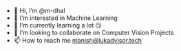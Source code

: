 - 👋 Hi, I’m @m-dhal
- 👀 I’m interested in Machine Learning 
- 🌱 I’m currently learning a lot 😏
- 💞️ I’m looking to collaborate on Computer Vision Projects
- 📫 How to reach me manish@lukadvisor.tech

<!---
m-dhal/m-dhal is a ✨ special ✨ repository because its `README.md` (this file) appears on your GitHub profile.
You can click the Preview link to take a look at your changes.
--->
